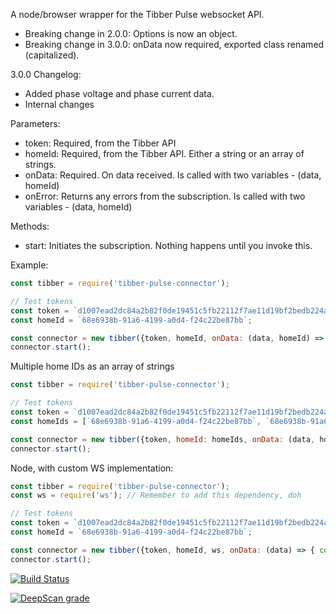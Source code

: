 A node/browser wrapper for the Tibber Pulse websocket API.

* Breaking change in 2.0.0: Options is now an object.
* Breaking change in 3.0.0: onData now required, exported class renamed (capitalized).

3.0.0 Changelog: 

* Added phase voltage and phase current data.
* Internal changes

Parameters: 

* token: Required, from the Tibber API
* homeId: Required, from the Tibber API. Either a string or an array of strings.
* onData: Required. On data received. Is called with two variables - (data, homeId)
* onError: Returns any errors from the subscription. Is called with two variables - (data, homeId)

Methods: 

* start: Initiates the subscription. Nothing happens until you invoke this.

Example:

```javascript
const tibber = require('tibber-pulse-connector');

// Test tokens
const token = `d1007ead2dc84a2b82f0de19451c5fb22112f7ae11d19bf2bedb224a003ff74a`;
const homeId = `68e6938b-91a6-4199-a0d4-f24c22be87bb`;

const connector = new tibber({token, homeId, onData: (data, homeId) => { console.log(data, homeId) }});
connector.start();
```

Multiple home IDs as an array of strings

```javascript
const tibber = require('tibber-pulse-connector');

// Test tokens
const token = `d1007ead2dc84a2b82f0de19451c5fb22112f7ae11d19bf2bedb224a003ff74a`;
const homeIds = [`68e6938b-91a6-4199-a0d4-f24c22be87bb`, `68e6938b-91a6-4199-a0d4-f24c22be87bb`];

const connector = new tibber({token, homeId: homeIds, onData: (data, homeId) => { console.log(data, homeId) }});
connector.start();
```

Node, with custom WS implementation:

```javascript
const tibber = require('tibber-pulse-connector');
const ws = require('ws'); // Remember to add this dependency, doh

// Test tokens
const token = `d1007ead2dc84a2b82f0de19451c5fb22112f7ae11d19bf2bedb224a003ff74a`;
const homeId = `68e6938b-91a6-4199-a0d4-f24c22be87bb`;

const connector = new tibber({token, homeId, ws, onData: (data) => { console.log(data) }});
connector.start();
```


[![Build Status](https://travis-ci.com/kvasbo/tibber-pulse-connector.svg?branch=master)](https://travis-ci.com/kvasbo/tibber-pulse-connector)

[![DeepScan grade](https://deepscan.io/api/teams/5079/projects/6857/branches/60182/badge/grade.svg)](https://deepscan.io/dashboard#view=project&tid=5079&pid=6857&bid=60182)
